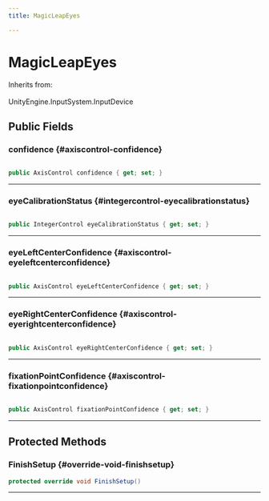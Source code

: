 ```yaml
---
title: MagicLeapEyes

---
```


# MagicLeapEyes







Inherits from: <br></br>UnityEngine.InputSystem.InputDevice




## Public Fields

### confidence {#axiscontrol-confidence}

```csharp

public AxisControl confidence { get; set; }

```






-----------

### eyeCalibrationStatus {#integercontrol-eyecalibrationstatus}

```csharp

public IntegerControl eyeCalibrationStatus { get; set; }

```






-----------

### eyeLeftCenterConfidence {#axiscontrol-eyeleftcenterconfidence}

```csharp

public AxisControl eyeLeftCenterConfidence { get; set; }

```






-----------

### eyeRightCenterConfidence {#axiscontrol-eyerightcenterconfidence}

```csharp

public AxisControl eyeRightCenterConfidence { get; set; }

```






-----------

### fixationPointConfidence {#axiscontrol-fixationpointconfidence}

```csharp

public AxisControl fixationPointConfidence { get; set; }

```






-----------

## Protected Methods

### FinishSetup {#override-void-finishsetup}

```csharp
protected override void FinishSetup()
```






-----------


